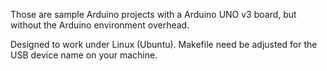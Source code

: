 Those are sample Arduino projects with a Arduino UNO v3 board, but without the Arduino environment overhead.

Designed to work under Linux (Ubuntu).
Makefile need be adjusted for the USB device name on your machine.
